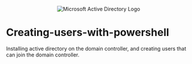 <p align="center">
<img src="https://i.imgur.com/pU5A58S.png" alt="Microsoft Active Directory Logo"/>
</p>



# Creating-users-with-powershell
Installing active directory on the domain controller, and creating users that can join the domain controller.
